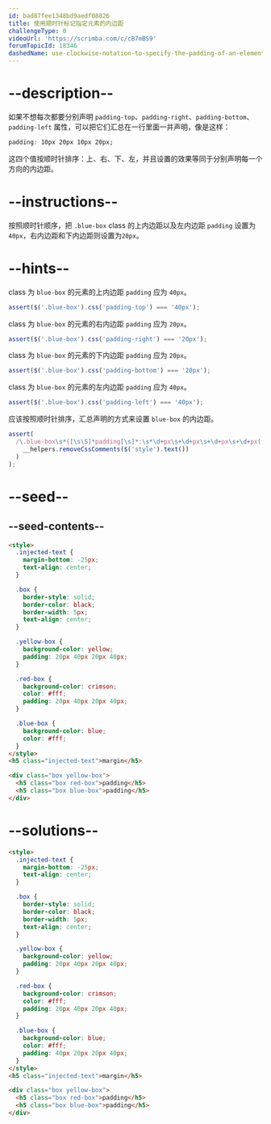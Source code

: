 ```yaml
---
id: bad87fee1348bd9aedf08826
title: 使用顺时针标记指定元素的内边距
challengeType: 0
videoUrl: 'https://scrimba.com/c/cB7mBS9'
forumTopicId: 18346
dashedName: use-clockwise-notation-to-specify-the-padding-of-an-element
---
```


# --description--

如果不想每次都要分别声明 `padding-top`、`padding-right`、`padding-bottom`、`padding-left` 属性，可以把它们汇总在一行里面一并声明，像是这样：

```css
padding: 10px 20px 10px 20px;
```

这四个值按顺时针排序：上、右、下、左，并且设置的效果等同于分别声明每一个方向的内边距。

# --instructions--

按照顺时针顺序，把 `.blue-box` class 的上内边距以及左内边距 `padding` 设置为 `40px`，右内边距和下内边距则设置为`20px`。

# --hints--

class 为 `blue-box` 的元素的上内边距 `padding` 应为 `40px`。

```js
assert($('.blue-box').css('padding-top') === '40px');
```

class 为 `blue-box` 的元素的右内边距 `padding` 应为 `20px`。

```js
assert($('.blue-box').css('padding-right') === '20px');
```

class 为 `blue-box` 的元素的下内边距 `padding` 应为 `20px`。

```js
assert($('.blue-box').css('padding-bottom') === '20px');
```

class 为 `blue-box` 的元素的左内边距 `padding` 应为 `40px`。

```js
assert($('.blue-box').css('padding-left') === '40px');
```

应该按照顺时针排序，汇总声明的方式来设置 `blue-box` 的内边距。

```js
assert(
  /\.blue-box\s*{[\s\S]*padding[\s]*:\s*\d+px\s+\d+px\s+\d+px\s+\d+px(;\s*[^}]+\s*}|;?\s*})/.test(
    __helpers.removeCssComments($('style').text())
  )
);
```

# --seed--

## --seed-contents--

```html
<style>
  .injected-text {
    margin-bottom: -25px;
    text-align: center;
  }

  .box {
    border-style: solid;
    border-color: black;
    border-width: 5px;
    text-align: center;
  }

  .yellow-box {
    background-color: yellow;
    padding: 20px 40px 20px 40px;
  }

  .red-box {
    background-color: crimson;
    color: #fff;
    padding: 20px 40px 20px 40px;
  }

  .blue-box {
    background-color: blue;
    color: #fff;
  }
</style>
<h5 class="injected-text">margin</h5>

<div class="box yellow-box">
  <h5 class="box red-box">padding</h5>
  <h5 class="box blue-box">padding</h5>
</div>
```

# --solutions--

```html
<style>
  .injected-text {
    margin-bottom: -25px;
    text-align: center;
  }

  .box {
    border-style: solid;
    border-color: black;
    border-width: 5px;
    text-align: center;
  }

  .yellow-box {
    background-color: yellow;
    padding: 20px 40px 20px 40px;
  }

  .red-box {
    background-color: crimson;
    color: #fff;
    padding: 20px 40px 20px 40px;
  }

  .blue-box {
    background-color: blue;
    color: #fff;
    padding: 40px 20px 20px 40px;
  }
</style>
<h5 class="injected-text">margin</h5>

<div class="box yellow-box">
  <h5 class="box red-box">padding</h5>
  <h5 class="box blue-box">padding</h5>
</div>
```
